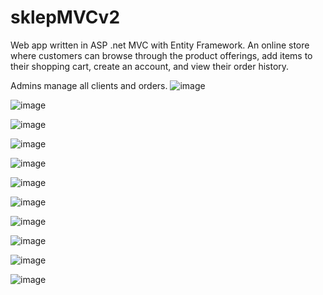 # sklepMVCv2
Web app written in ASP .net MVC with Entity Framework.
An online store where customers can browse through the product offerings, add items to their shopping cart, create an account, and view their order history.

Admins manage all clients and orders.
![image](https://user-images.githubusercontent.com/69792880/224446920-60af2b66-df5a-4a5f-b11a-d08195375505.png)

![image](https://user-images.githubusercontent.com/69792880/224446902-2d227dfb-2a09-4ddf-b6a3-2c09d30b4d43.png)

![image](https://user-images.githubusercontent.com/69792880/224446966-93660afe-4974-4fe2-900f-6250c5bd3630.png)

![image](https://user-images.githubusercontent.com/69792880/224446988-e13abcbe-0534-4474-8c02-b192f2989cd6.png)

![image](https://user-images.githubusercontent.com/69792880/224447014-b6affdb8-aaa9-4af4-a671-614441e7769a.png)

![image](https://user-images.githubusercontent.com/69792880/224447036-ab89fb26-ad06-4f23-8652-4615bffe9645.png)

![image](https://user-images.githubusercontent.com/69792880/224447065-140db0c7-1a00-409e-9e5e-8bc66fd12568.png)

![image](https://user-images.githubusercontent.com/69792880/224447084-f11914d5-e54f-4367-8ee1-95ac0f6d64b4.png)

![image](https://user-images.githubusercontent.com/69792880/224447101-8844455a-bcd6-40b0-bb37-27034c962754.png)

![image](https://user-images.githubusercontent.com/69792880/224447132-419feecc-caae-47f0-ba5a-14e9977a0dfe.png)

![image](https://user-images.githubusercontent.com/69792880/224447208-0ad606ff-84a2-4bc1-8dce-bce335e589ff.png)
